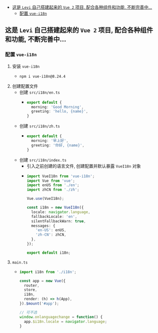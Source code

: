 <!-- TOC -->

- [这是 `Levi` 自己搭建起来的 `Vue 2` 项目, 配合各种组件和功能, 不断完善中...](#这是-levi-自己搭建起来的-vue-2-项目-配合各种组件和功能-不断完善中)
  - [配置 `vue-i18n`](#配置-vue-i18n)

<!-- /TOC -->


## 这是 `Levi` 自己搭建起来的 `Vue 2` 项目, 配合各种组件和功能, 不断完善中...

### 配置 `vue-i18n`
1. 安装 `vue-i18n`
    - ```shell
      npm i vue-i18n@8.24.4
2. 创建配置文件
    - 创建 `src/i18n/en.ts`
      - ```ts
        export default {
          morning: 'Good Morning',
          greeting: 'hello, {name}',
        }
    - 创建 `src/i18n/zh.ts`
      - ```ts
        export default {
          morning: '早上好',
          greeting: '你好, {name}',
        }
    - 创建 `src/i18n/index.ts`
      - 引入之前创建的语言文件, 创建配置并默认暴露 `VueI18n` 对象
      - ```ts
        import VueI18n from 'vue-i18n';
        import Vue from 'vue';
        import enUS from './en';
        import zhCN from './zh';

        Vue.use(VueI18n);

        const i18n = new VueI18n({
          locale: navigator.language,
          fallbackLocale: 'en',
          silentFallbackWarn: true,
          messages: {
            'en-US': enUS,
            'zh-CN': zhCN,
          },
        });

        export default i18n;
3. `main.ts`
    - ```ts
      import i18n from './i18n';
      
      const app = new Vue({
        router,
        store,
        i18n,
        render: (h) => h(App),
      }).$mount('#app');

      // 可不选
      window.onlanguagechange = function() {
        app.$i18n.locale = navigator.language;
      }
